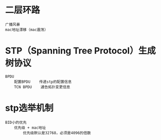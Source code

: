# 二层环路
    广播风暴
    mac地址漂移（mac震荡）


# STP（Spanning Tree Protocol）生成树协议
    BPDU
        配置BPDU    传递stp的配置信息
        TCN BPDU    通告拓扑变更信息


# stp选举机制
    BID小的优先
        优先级 + mac地址
            优先级默认是32768，必须是4096的倍数